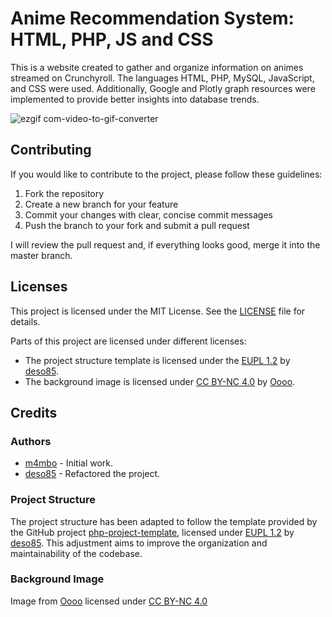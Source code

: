 # Anime Recommendation System: HTML, PHP, JS and CSS
This is a website created to gather and organize information on animes streamed on Crunchyroll. The languages HTML, PHP, MySQL, JavaScript, and CSS were used. Additionally, Google and Plotly graph resources were implemented to provide better insights into database trends.

![ezgif com-video-to-gif-converter](./resources/preview-ezgif.com-video-to-gif-converter.gif)

## Contributing

If you would like to contribute to the project, please follow these guidelines:

1. Fork the repository
2. Create a new branch for your feature
3. Commit your changes with clear, concise commit messages
4. Push the branch to your fork and submit a pull request

I will review the pull request and, if everything looks good, merge it into the master branch.

## Licenses
This project is licensed under the MIT License. See the [LICENSE](./LICENSE) file for details.

Parts of this project are licensed under different licenses:
- The project structure template is licensed under the [EUPL 1.2](https://eupl.eu/1.2/en/) by [deso85](https://github.com/deso85).
- The background image is licensed under [CC BY-NC 4.0](https://creativecommons.org/licenses/by-nc/4.0/) by [Oooo](https://www.goodfon.com/user/oooo/).

## Credits

### Authors
- [m4mbo](https://github.com/m4mbo) - Initial work.
- [deso85](https://github.com/deso85) - Refactored the project.

### Project Structure
The project structure has been adapted to follow the template provided by the GitHub project [php-project-template](https://github.com/deso85/php-project-template), licensed under [EUPL 1.2](https://eupl.eu/1.2/en/) by [deso85](https://github.com/deso85). This adjustment aims to improve the organization and maintainability of the codebase.

### Background Image
Image from [Oooo](https://www.goodfon.com/user/oooo/) licensed under [CC BY-NC 4.0](https://creativecommons.org/licenses/by-nc/4.0/)
